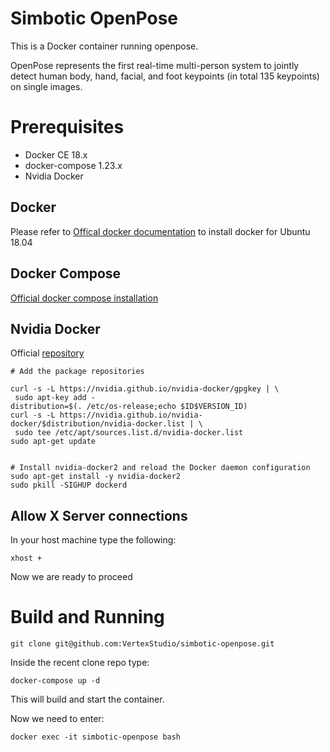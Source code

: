 # Simbotic OpenPose

This is a Docker container running openpose.

OpenPose represents the first real-time multi-person system to jointly detect human body, hand, facial, and foot keypoints (in total 135 keypoints) on single images.

# Prerequisites

- Docker CE 18.x
- docker-compose 1.23.x
- Nvidia Docker

## Docker

Please refer to [Offical docker documentation](https://docs.docker.com/install/linux/docker-ce/ubuntu/) to install docker for Ubuntu 18.04

## Docker Compose

[Official docker compose installation](https://docs.docker.com/compose/install/)

## Nvidia Docker

Official [repository](https://github.com/NVIDIA/nvidia-docker)

```
# Add the package repositories

curl -s -L https://nvidia.github.io/nvidia-docker/gpgkey | \
 sudo apt-key add -
distribution=$(. /etc/os-release;echo $ID$VERSION_ID)
curl -s -L https://nvidia.github.io/nvidia-docker/$distribution/nvidia-docker.list | \
 sudo tee /etc/apt/sources.list.d/nvidia-docker.list
sudo apt-get update


# Install nvidia-docker2 and reload the Docker daemon configuration
sudo apt-get install -y nvidia-docker2
sudo pkill -SIGHUP dockerd
```

## Allow X Server connections

In your host machine type the following:

```
xhost +
```

Now we are ready to proceed

# Build and Running

```
git clone git@github.com:VertexStudio/simbotic-openpose.git
```

Inside the recent clone repo type:

```
docker-compose up -d
```

This will build and start the container.

Now we need to enter:

```
docker exec -it simbotic-openpose bash
```
